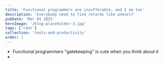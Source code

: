 ```yaml
---
title: 'Functional programmers are insufferable, and I am too'
description: 'Everybody need to find retards like oneself'
pubDate: 'Mar 01 2025'
heroImage: '/blog-placeholder-3.jpg'
tags: ['rant']
collection: 'tools-and-productivity'
order: 1
---
```


- Functional programmers "gatekeeping" is cute when you think about it
-
